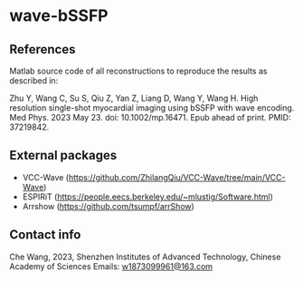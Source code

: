 # wave-bSSFP

## References

Matlab source code of all reconstructions to reproduce the results as described in:

Zhu Y, Wang C, Su S, Qiu Z, Yan Z, Liang D, Wang Y, Wang H. High resolution single-shot myocardial imaging using bSSFP with wave encoding. Med Phys. 2023 May 23. doi: 10.1002/mp.16471. Epub ahead of print. PMID: 37219842.

## External packages

- VCC-Wave (https://github.com/ZhilangQiu/VCC-Wave/tree/main/VCC-Wave)
- ESPIRiT (https://people.eecs.berkeley.edu/~mlustig/Software.html) 
- Arrshow (https://github.com/tsumpf/arrShow)

## Contact info

Che Wang, 2023, Shenzhen Institutes of Advanced Technology, Chinese Academy of Sciences
Emails: w1873099961@163.com